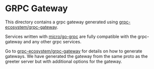 # GRPC Gateway

This directory contains a grpc gateway generated using [grpc-ecosystem/grpc-gateway](https://github.com/grpc-ecosystem/grpc-gateway).

Services written with [micro/go-grpc](https://github.com/micro/go-grpc) are fully compatible with the grpc-gateway and any other grpc services.

Go to [grpc-ecosystem/grpc-gateway](https://github.com/grpc-ecosystem/grpc-gateway) for details on how to generate gateways. We have generated the gateway from the same proto as the greeter server but with additional options for the gateway.
